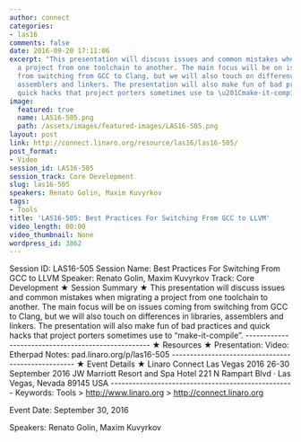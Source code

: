 ```yaml
---
author: connect
categories:
- las16
comments: false
date: 2016-09-20 17:11:06
excerpt: "This presentation will discuss issues and common mistakes when migrating
  a project from one toolchain to another. The main focus will be on issues coming
  from switching from GCC to Clang, but we will also touch on differences in libraries,
  assemblers and linkers. The presentation will also make fun of bad practices and
  quick hacks that project porters sometimes use to \u201Cmake-it-compile\u201D."
image:
  featured: true
  name: LAS16-505.png
  path: /assets/images/featured-images/LAS16-505.png
layout: post
link: http://connect.linaro.org/resource/las16/las16-505/
post_format:
- Video
session_id: LAS16-505
session_track: Core Development
slug: las16-505
speakers: Renato Golin, Maxim Kuvyrkov
tags:
- Tools
title: 'LAS16-505: Best Practices For Switching From GCC to LLVM'
video_length: 00:00
video_thumbnail: None
wordpress_id: 3862
---
```


Session ID: LAS16-505 Session Name: Best Practices For Switching From GCC to LLVM Speaker: Renato Golin, Maxim Kuvyrkov Track: Core Development   ★ Session Summary ★ This presentation will discuss issues and common mistakes when migrating a project from one toolchain to another. The main focus will be on issues coming from switching from GCC to Clang, but we will also touch on differences in libraries, assemblers and linkers. The presentation will also make fun of bad practices and quick hacks that project porters sometimes use to “make-it-compile”. --------------------------------------------------- ★ Resources ★ Presentation:  Video:  Etherpad Notes: pad.linaro.org/p/las16-505  ---------------------------------------------------  ★ Event Details ★ Linaro Connect Las Vegas 2016 26-30 September 2016 JW Marriott Resort and Spa Hotel 221 N Rampart Blvd · Las Vegas, Nevada 89145 USA  --------------------------------------------------- Keywords: Tools > http://www.linaro.org > http://connect.linaro.org

Event Date: September 30, 2016

Speakers: Renato Golin, Maxim Kuvyrkov